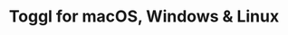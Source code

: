 ---
name: Toggl
url: 'https://toggl.com/app'
category: Productivity
title: 'Toggl for macOS, Windows & Linux'
key: toggl

---